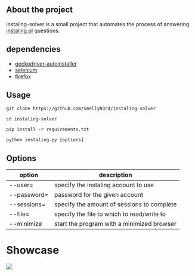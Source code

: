 ## About the project
instaling-solver is a small project that automates the process of answering [instaling.pl](https://instaling.pl/) questions.


## dependencies
- [geckodriver-autoinstaller](https://pypi.org/project/geckodriver-autoinstaller/)
- [selenium](https://pypi.org/project/selenium/)
- [firefox](https://www.mozilla.org/firefox/new/)


## Usage
```
git clone https://github.com/SmellyN3rd/instaling-solver

cd instaling-solver

pip install -r requirements.txt

python instaling.py [options]
```

## Options
| option        | description                                |
| ------------- | ------------------------------------------ |
| --user=       | specify the instaling account to use       |
| --password=   | password for the given account             |
| --sessions=   | specify the amount of sessions to complete |
| --file=       | specify the file to which to read/write to |
| --minimize    | start the program with a minimized browser |




# Showcase
<img src="https://media.giphy.com/media/njjiYq0zcxNpkfeV02/giphy.gif" >
